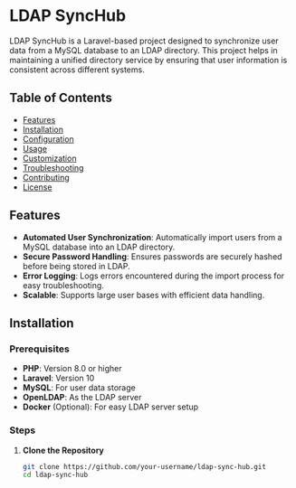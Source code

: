 # LDAP SyncHub

LDAP SyncHub is a Laravel-based project designed to synchronize user data from a MySQL database to an LDAP directory. This project helps in maintaining a unified directory service by ensuring that user information is consistent across different systems.

## Table of Contents

- [Features](#features)
- [Installation](#installation)
- [Configuration](#configuration)
- [Usage](#usage)
- [Customization](#customization)
- [Troubleshooting](#troubleshooting)
- [Contributing](#contributing)
- [License](#license)

## Features

- **Automated User Synchronization**: Automatically import users from a MySQL database into an LDAP directory.
- **Secure Password Handling**: Ensures passwords are securely hashed before being stored in LDAP.
- **Error Logging**: Logs errors encountered during the import process for easy troubleshooting.
- **Scalable**: Supports large user bases with efficient data handling.

## Installation

### Prerequisites

- **PHP**: Version 8.0 or higher
- **Laravel**: Version 10
- **MySQL**: For user data storage
- **OpenLDAP**: As the LDAP server
- **Docker** (Optional): For easy LDAP server setup

### Steps

1. **Clone the Repository**

   ```sh
   git clone https://github.com/your-username/ldap-sync-hub.git
   cd ldap-sync-hub
